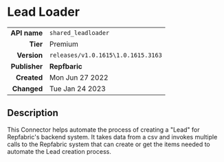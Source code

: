 # Lead Loader
| | |
|-:|-|
|**API name**|`shared_leadloader`|
|**Tier**|Premium|
|**Version**|`releases/v1.0.1615\1.0.1615.3163`|
|**Publisher**|**Repfbaric**|
|**Created**|Mon Jun 27 2022|
|**Changed**|Tue Jan 24 2023|

## Description
This Connector helps automate the process of creating a "Lead" for Repfabric's backend system. It takes data from a csv and invokes multiple calls to the Repfabric system that can create or get the items needed to automate the Lead creation process.
